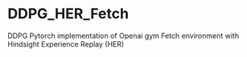 # DDPG_HER_Fetch
DDPG Pytorch implementation of Openai gym Fetch environment with Hindsight Experience Replay (HER)
